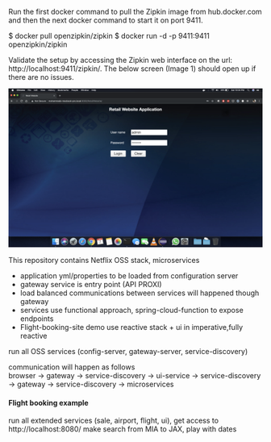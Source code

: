 

Run the first docker command to pull the Zipkin image from hub.docker.com and 
then the next docker command to start it on port 9411.

$ docker pull openzipkin/zipkin
$ docker run -d -p 9411:9411 openzipkin/zipkin

Validate the setup by accessing the Zipkin web interface on the url: http://localhost:9411/zipkin/. The below screen (Image 1) should open up if there are no issues.

![alt text](https://github.com/mohdfaizkhan/MyRetailStore/blob/master/screenshot/1.png "ZIPKIN-1")

This repository contains Netflix OSS stack, microservices 

- application yml/properties to be loaded from configuration server
- gateway service is entry point (API PROXI)
- load balanced communications between services will happened though gateway
- services use functional approach, spring-cloud-function to expose endpoints
- Flight-booking-site demo use reactive stack + ui in imperative,fully reactive
   

run all OSS services (config-server, gateway-server, service-discovery)

communication will happen as follows <br>
browser -> gateway -> service-discovery -> ui-service -> service-discovery -> gateway -> service-discovery -> microservices  
          
#### Flight booking example 

run all extended services (sale, airport, flight, ui), get access to <br>
http://localhost:8080/
make search from MIA to JAX, play with dates
